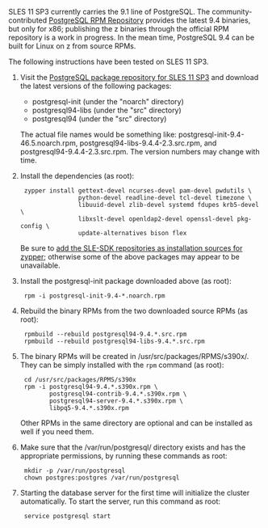 SLES 11 SP3 currently carries the 9.1 line of PostgreSQL. The community-contributed [PostgreSQL RPM Repository](http://yum.postgresql.org/) provides the latest 9.4 binaries, but only for x86; publishing the z binaries through the official RPM repository is a work in progress. In the mean time, PostgreSQL 9.4 can be built for Linux on z from source RPMs.

The following instructions have been tested on SLES 11 SP3.

1. Visit the [PostgreSQL package repository for SLES 11 SP3](http://download.opensuse.org/repositories/server:/database:/postgresql/SLE_11_SP3/) and download the latest versions of the following packages:

    - postgresql-init (under the "noarch" directory)
    - postgresql94-libs (under the "src" directory)
    - postgresql94 (under the "src" directory)

   The actual file names would be something like: postgresql-init-9.4-46.5.noarch.rpm, postgresql94-libs-9.4.4-2.3.src.rpm, and postgresql94-9.4.4-2.3.src.rpm. The version numbers may change with time.

2. Install the dependencies (as root):

        zypper install gettext-devel ncurses-devel pam-devel pwdutils \
                       python-devel readline-devel tcl-devel timezone \
                       libuuid-devel zlib-devel systemd fdupes krb5-devel \
                       libxslt-devel openldap2-devel openssl-devel pkg-config \
                       update-alternatives bison flex

   Be sure to [add the SLE-SDK repositories as installation sources for zypper](https://www.novell.com/support/kb/doc.php?id=7015337); otherwise some of the above packages may appear to be unavailable.

3. Install the postgresql-init package downloaded above (as root):

        rpm -i postgresql-init-9.4-*.noarch.rpm

4. Rebuild the binary RPMs from the two downloaded source RPMs (as root):

        rpmbuild --rebuild postgresql94-9.4.*.src.rpm
        rpmbuild --rebuild postgresql94-libs-9.4.*.src.rpm

5. The binary RPMs will be created in /usr/src/packages/RPMS/s390x/. They can be simply installed with the `rpm` command (as root):

        cd /usr/src/packages/RPMS/s390x
        rpm -i postgresql94-9.4.*.s390x.rpm \
               postgresql94-contrib-9.4.*.s390x.rpm \
               postgresql94-server-9.4.*.s390x.rpm \
               libpq5-9.4.*.s390x.rpm

   Other RPMs in the same directory are optional and can be installed as well if you need them.

6. Make sure that the /var/run/postgresql/ directory exists and has the appropriate permissions, by running these commands as root:

        mkdir -p /var/run/postgresql
        chown postgres:postgres /var/run/postgresql

7. Starting the database server for the first time will initialize the cluster automatically. To start the server, run this command as root:

        service postgresql start